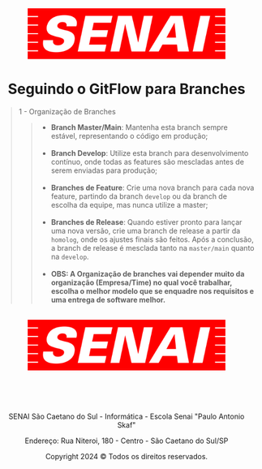 <div align="center">
<img src="../images/SENAI-Logo.png" height="100">
</div>


<h1 align="center"> Seguindo o GitFlow para Branches </h1>

> 1 - Organização de Branches
>> * **Branch Master/Main**: Mantenha esta branch sempre estável, representando o código em produção; <br><br>
>> * **Branch Develop**: Utilize esta branch para desenvolvimento contínuo, onde todas as features são mescladas antes de serem enviadas para produção; <br><br>
>> * **Branches de Feature**: Crie uma nova branch para cada nova feature, partindo da branch ``develop`` ou da branch de escolha da equipe, mas nunca utilize a master; <br><br>
>> * **Branches de Release**: Quando estiver pronto para lançar uma nova versão, crie uma branch de release a partir da ``homolog``, onde os ajustes finais são feitos. Após a conclusão, a branch de release é mesclada tanto na ``master/main`` quanto na ``develop``. <br><br>
>> * **OBS: A Organização de branches vai depender muito da organização (Empresa/Time) no qual você trabalhar, escolha o melhor modelo que se enquadre nos requisitos e uma entrega de software melhor.** 

<br>

<div align="center">
<img src="../images/SENAI-Logo.png" height="100">
</div>

<br><br><br>
<div align="center">
<p>SENAI São Caetano do Sul - Informática - Escola Senai "Paulo Antonio Skaf"</p>
<p>Endereço: Rua Niteroi, 180 - Centro - São Caetano do Sul/SP</p>
<p>Copyright 2024 © Todos os direitos reservados.</p>
</div>
